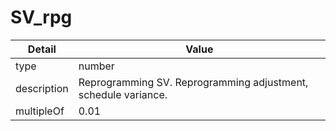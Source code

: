 # SV_rpg
| Detail | Value |
| ------ | ----- |
| type | number |
| description | Reprogramming SV. Reprogramming adjustment, schedule variance. |
| multipleOf | 0.01 |
